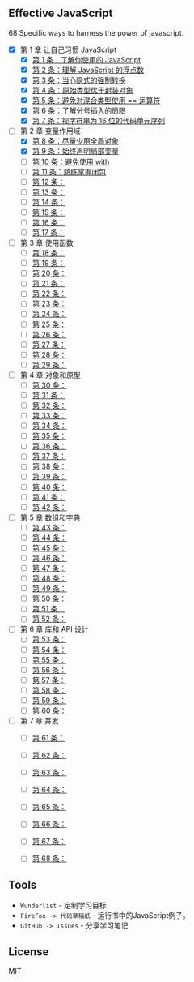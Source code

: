 ## Effective JavaScript
68 Specific ways to harness the power of javascript.

+ [x] 第 1 章 让自己习惯 JavaScript
  - [x] [第 1 条：了解你使用的 JavaScript ](https://github.com/xiaoluoboding/effective-javascript/issues/1)
  - [x] [第 2 条：理解 JavaScript 的浮点数](https://github.com/xiaoluoboding/effective-javascript/issues/2)
  - [x] [第 3 条：当心隐式的强制转换](https://github.com/xiaoluoboding/effective-javascript/issues/3)
  - [x] [第 4 条：原始类型优于封装对象](https://github.com/xiaoluoboding/effective-javascript/issues/4)
  - [x] [第 5 条：避免对混合类型使用 == 运算符](https://github.com/xiaoluoboding/effective-javascript/issues/5)
  - [x] [第 6 条：了解分号插入的局限](https://github.com/xiaoluoboding/effective-javascript/issues/6)
  - [x] [第 7 条：视字符串为 16 位的代码单元序列](https://github.com/xiaoluoboding/effective-javascript/issues/7)
+ [ ] 第 2 章 变量作用域
  - [x] [第 8 条：尽量少用全局对象](https://github.com/xiaoluoboding/effective-javascript/issues/8)
  - [x] [第 9 条：始终声明局部变量](https://github.com/xiaoluoboding/effective-javascript/issues/9)
  - [ ] [第 10 条：避免使用 with](https://github.com/xiaoluoboding/effective-javascript/issues/10)
  - [ ] [第 11 条：熟练掌握闭包](https://github.com/xiaoluoboding/effective-javascript/issues/11)
  - [ ] [第 12 条：](https://github.com/xiaoluoboding/effective-javascript/issues/12)
  - [ ] [第 13 条：](https://github.com/xiaoluoboding/effective-javascript/issues/13)
  - [ ] [第 14 条：](https://github.com/xiaoluoboding/effective-javascript/issues/14)
  - [ ] [第 15 条：](https://github.com/xiaoluoboding/effective-javascript/issues/15)
  - [ ] [第 16 条：](https://github.com/xiaoluoboding/effective-javascript/issues/16)
  - [ ] [第 17 条：](https://github.com/xiaoluoboding/effective-javascript/issues/17)
+ [ ] 第 3 章 使用函数
  - [ ] [第 18 条：](https://github.com/xiaoluoboding/effective-javascript/issues/18)
  - [ ] [第 19 条：](https://github.com/xiaoluoboding/effective-javascript/issues/19)
  - [ ] [第 20 条：](https://github.com/xiaoluoboding/effective-javascript/issues/20)
  - [ ] [第 21 条：](https://github.com/xiaoluoboding/effective-javascript/issues/21)
  - [ ] [第 22 条：](https://github.com/xiaoluoboding/effective-javascript/issues/22)
  - [ ] [第 23 条：](https://github.com/xiaoluoboding/effective-javascript/issues/23)
  - [ ] [第 24 条：](https://github.com/xiaoluoboding/effective-javascript/issues/24)
  - [ ] [第 25 条：](https://github.com/xiaoluoboding/effective-javascript/issues/25)
  - [ ] [第 26 条：](https://github.com/xiaoluoboding/effective-javascript/issues/26)
  - [ ] [第 27 条：](https://github.com/xiaoluoboding/effective-javascript/issues/27)
  - [ ] [第 28 条：](https://github.com/xiaoluoboding/effective-javascript/issues/28)
  - [ ] [第 29 条：](https://github.com/xiaoluoboding/effective-javascript/issues/29)
+ [ ] 第 4 章 对象和原型
  - [ ] [第 30 条：](https://github.com/xiaoluoboding/effective-javascript/issues/30)
  - [ ] [第 31 条：](https://github.com/xiaoluoboding/effective-javascript/issues/31)
  - [ ] [第 32 条：](https://github.com/xiaoluoboding/effective-javascript/issues/32)
  - [ ] [第 33 条：](https://github.com/xiaoluoboding/effective-javascript/issues/33)
  - [ ] [第 34 条：](https://github.com/xiaoluoboding/effective-javascript/issues/34)
  - [ ] [第 35 条：](https://github.com/xiaoluoboding/effective-javascript/issues/35)
  - [ ] [第 36 条：](https://github.com/xiaoluoboding/effective-javascript/issues/36)
  - [ ] [第 37 条：](https://github.com/xiaoluoboding/effective-javascript/issues/37)
  - [ ] [第 38 条：](https://github.com/xiaoluoboding/effective-javascript/issues/38)
  - [ ] [第 39 条：](https://github.com/xiaoluoboding/effective-javascript/issues/39)
  - [ ] [第 40 条：](https://github.com/xiaoluoboding/effective-javascript/issues/40)
  - [ ] [第 41 条：](https://github.com/xiaoluoboding/effective-javascript/issues/41)
  - [ ] [第 42 条：](https://github.com/xiaoluoboding/effective-javascript/issues/42)
+ [ ] 第 5 章 数组和字典
  - [ ] [第 43 条：](https://github.com/xiaoluoboding/effective-javascript/issues/43)
  - [ ] [第 44 条：](https://github.com/xiaoluoboding/effective-javascript/issues/44)
  - [ ] [第 45 条：](https://github.com/xiaoluoboding/effective-javascript/issues/45)
  - [ ] [第 46 条：](https://github.com/xiaoluoboding/effective-javascript/issues/46)
  - [ ] [第 47 条：](https://github.com/xiaoluoboding/effective-javascript/issues/47)
  - [ ] [第 48 条：](https://github.com/xiaoluoboding/effective-javascript/issues/48)
  - [ ] [第 49 条：](https://github.com/xiaoluoboding/effective-javascript/issues/49)
  - [ ] [第 50 条：](https://github.com/xiaoluoboding/effective-javascript/issues/50)
  - [ ] [第 51 条：](https://github.com/xiaoluoboding/effective-javascript/issues/51)
  - [ ] [第 52 条：](https://github.com/xiaoluoboding/effective-javascript/issues/52)
+ [ ] 第 6 章 库和 API 设计
  - [ ] [第 53 条：](https://github.com/xiaoluoboding/effective-javascript/issues/53)
  - [ ] [第 54 条：](https://github.com/xiaoluoboding/effective-javascript/issues/54)
  - [ ] [第 55 条：](https://github.com/xiaoluoboding/effective-javascript/issues/55)
  - [ ] [第 56 条：](https://github.com/xiaoluoboding/effective-javascript/issues/56)
  - [ ] [第 57 条：](https://github.com/xiaoluoboding/effective-javascript/issues/57)
  - [ ] [第 58 条：](https://github.com/xiaoluoboding/effective-javascript/issues/58)
  - [ ] [第 59 条：](https://github.com/xiaoluoboding/effective-javascript/issues/59)
  - [ ] [第 60 条：](https://github.com/xiaoluoboding/effective-javascript/issues/60)
+ [ ] 第 7 章 并发
  - [ ] [第 61 条：](https://github.com/xiaoluoboding/effective-javascript/issues/61)
  - [ ] [第 62 条：](https://github.com/xiaoluoboding/effective-javascript/issues/62)
  - [ ] [第 63 条：](https://github.com/xiaoluoboding/effective-javascript/issues/63)
  - [ ] [第 64 条：](https://github.com/xiaoluoboding/effective-javascript/issues/64)
  - [ ] [第 65 条：](https://github.com/xiaoluoboding/effective-javascript/issues/65)
  - [ ] [第 66 条：](https://github.com/xiaoluoboding/effective-javascript/issues/66)
  - [ ] [第 67 条：](https://github.com/xiaoluoboding/effective-javascript/issues/67)
  - [ ] [第 68 条：](https://github.com/xiaoluoboding/effective-javascript/issues/68)


## Tools

- `Wunderlist` - 定制学习目标
- `FireFox -> 代码草稿纸` - 运行书中的JavaScript例子。
- `GitHub -> Issues` - 分享学习笔记

## License
MIT
